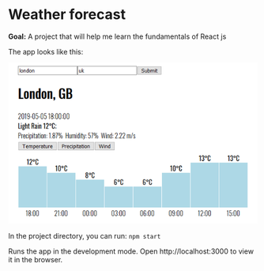 # Weather forecast
**Goal:** A project that will help me learn the fundamentals of React js

The app looks like this:

![Weather forecast app](./preview.png)

In the project directory, you can run:
`npm start`

Runs the app in the development mode.
Open http://localhost:3000 to view it in the browser.
